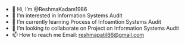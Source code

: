 - 👋 Hi, I’m @ReshmaKadam1986
- 👀 I’m interested in Information Systems Audit
- 🌱 I’m currently learning Process of Infoamtion Systems Audit
- 💞️ I’m looking to collaborate on Project on Information Systems Audit
- 📫 How to reach me Email: reshmapatil86@gmail.com

<!---
ReshmaKadam1986/ReshmaKadam1986 is a ✨ special ✨ repository because its `README.md` (this file) appears on your GitHub profile.
You can click the Preview link to take a look at your changes.
--->
